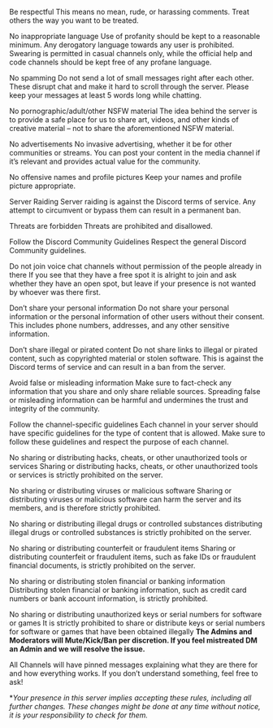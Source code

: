 Be respectful
This means no mean, rude, or harassing comments. Treat others the way you want to be treated.

No inappropriate language
Use of profanity should be kept to a reasonable minimum. Any derogatory language towards any user is prohibited. Swearing is permitted in casual channels only, while the official help and code channels should be kept free of any profane language.

No spamming
Do not send a lot of small messages right after each other. These disrupt chat and make it hard to scroll through the server. Please keep your messages at least 5 words long while chatting.

No pornographic/adult/other NSFW material
The idea behind the server is to provide a safe place for us to share art, videos, and other kinds of creative material – not to share the aforementioned NSFW material.

No advertisements
No invasive advertising, whether it be for other communities or streams. You can post your content in the media channel if it’s relevant and provides actual value for the community.

No offensive names and profile pictures
Keep your names and profile picture appropriate.

Server Raiding
Server raiding is against the Discord terms of service. Any attempt to circumvent or bypass them can result in a permanent ban.

Threats are forbidden
Threats are prohibited and disallowed.

Follow the Discord Community Guidelines
Respect the general Discord Community guidelines.

Do not join voice chat channels without permission of the people already in there
If you see that they have a free spot it is alright to join and ask whether they have an open spot, but leave if your presence is not wanted by whoever was there first.

Don’t share your personal information
Do not share your personal information or the personal information of other users without their consent. This includes phone numbers, addresses, and any other sensitive information.

Don’t share illegal or pirated content 
Do not share links to illegal or pirated content, such as copyrighted material or stolen software. This is against the Discord terms of service and can result in a ban from the server.

Avoid false or misleading information
Make sure to fact-check any information that you share and only share reliable sources. Spreading false or misleading information can be harmful and undermines the trust and integrity of the community.

 Follow the channel-specific guidelines
Each channel in your server should have specific guidelines for the type of content that is allowed. Make sure to follow these guidelines and respect the purpose of each channel.

No sharing or distributing hacks, cheats, or other unauthorized tools or services
Sharing or distributing hacks, cheats, or other unauthorized tools or services is strictly prohibited on the server.

 No sharing or distributing viruses or malicious software 
Sharing or distributing viruses or malicious software can harm the server and its members, and is therefore strictly prohibited.

No sharing or distributing illegal drugs or controlled substances
distributing illegal drugs or controlled substances is strictly prohibited on the server.

No sharing or distributing counterfeit or fraudulent items
Sharing or distributing counterfeit or fraudulent items, such as fake IDs or fraudulent financial documents, is strictly prohibited on the server.

No sharing or distributing stolen financial or banking information
Distributing stolen financial or banking information, such as credit card numbers or bank account information, is strictly prohibited.

 No sharing or distributing unauthorized keys or serial numbers for software or games
It is strictly prohibited to share or distribute keys or serial numbers for software or games that have been obtained illegally
**The Admins and Moderators will Mute/Kick/Ban per discretion. If you feel mistreated DM an Admin and we will resolve the issue.**

All Channels will have pinned messages explaining what they are there for and how everything works. If you don’t understand something, feel free to ask!

**Your presence in this server implies accepting these rules, including all further changes. These changes might be done at any time without notice, it is your responsibility to check for them.*
